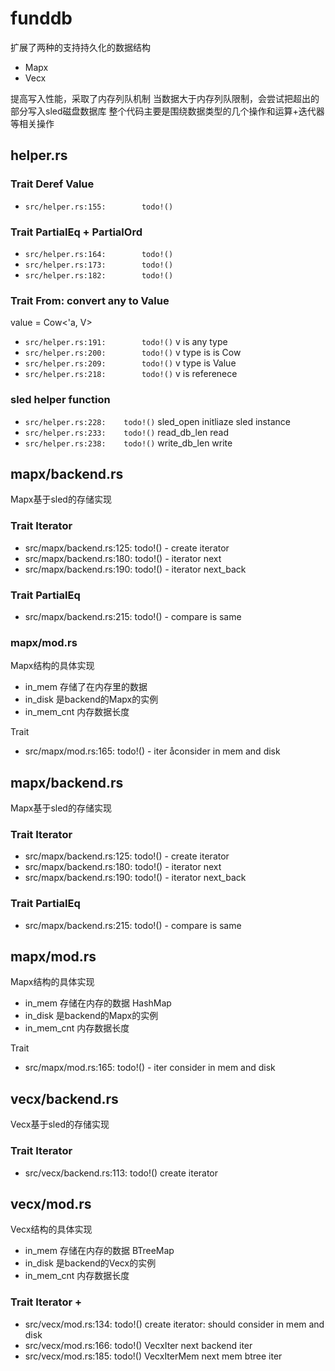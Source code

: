 # funddb
扩展了两种的支持持久化的数据结构

 - Mapx
 - Vecx

提高写入性能，采取了内存列队机制
当数据大于内存列队限制，会尝试把超出的部分写入sled磁盘数据库
整个代码主要是围绕数据类型的几个操作和运算+迭代器等相关操作

## helper.rs

### Trait Deref Value
- `src/helper.rs:155:        todo!()`

### Trait PartialEq + PartialOrd
- `src/helper.rs:164:        todo!()`
- `src/helper.rs:173:        todo!()`
- `src/helper.rs:182:        todo!()`

### Trait From: convert any to Value
value = Cow<'a, V>
- `src/helper.rs:191:        todo!()`  v is any type
- `src/helper.rs:200:        todo!()`  v type is is Cow
- `src/helper.rs:209:        todo!()`  v type is Value
- `src/helper.rs:218:        todo!()`  v is referenece


### sled helper function
- `src/helper.rs:228:    todo!()` sled_open initliaze sled instance
- `src/helper.rs:233:    todo!()` read_db_len read
- `src/helper.rs:238:    todo!()` write_db_len  write


## mapx/backend.rs
Mapx基于sled的存储实现

### Trait Iterator
- src/mapx/backend.rs:125:        todo!()   - create iterator
- src/mapx/backend.rs:180:        todo!()   - iterator next
- src/mapx/backend.rs:190:        todo!()   - iterator next_back

### Trait PartialEq
- src/mapx/backend.rs:215:        todo!()   - compare is same

### mapx/mod.rs
Mapx结构的具体实现 
 - in_mem 存储了在内存里的数据
 - in_disk 是backend的Mapx的实例
 - in_mem_cnt 内存数据长度

Trait 
- src/mapx/mod.rs:165:        todo!()  - iter åconsider in mem and disk



## mapx/backend.rs
Mapx基于sled的存储实现

### Trait Iterator
- src/mapx/backend.rs:125:        todo!()   - create iterator
- src/mapx/backend.rs:180:        todo!()   - iterator next
- src/mapx/backend.rs:190:        todo!()   - iterator next_back

### Trait PartialEq
- src/mapx/backend.rs:215:        todo!()   - compare is same

## mapx/mod.rs
Mapx结构的具体实现 
 - in_mem 存储在内存的数据 HashMap
 - in_disk 是backend的Mapx的实例
 - in_mem_cnt 内存数据长度

Trait 
- src/mapx/mod.rs:165:        todo!()  - iter consider in mem and disk


## vecx/backend.rs
Vecx基于sled的存储实现

### Trait Iterator
- src/vecx/backend.rs:113:        todo!() create iterator

## vecx/mod.rs
Vecx结构的具体实现 
 - in_mem 存储在内存的数据 BTreeMap
 - in_disk 是backend的Vecx的实例
 - in_mem_cnt 内存数据长度  

### Trait Iterator +
- src/vecx/mod.rs:134:        todo!()  create iterator: should consider in mem and disk
- src/vecx/mod.rs:166:        todo!() VecxIter next  backend iter
- src/vecx/mod.rs:185:        todo!() VecxIterMem next mem btree iter